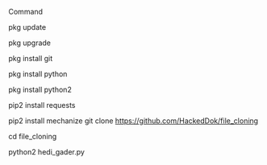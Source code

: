 Command 

pkg update

pkg upgrade

pkg install git

pkg install python

pkg install python2

pip2 install requests

pip2 install mechanize
git clone https://github.com/HackedDok/file_cloning

cd file_cloning

python2 hedi_gader.py
